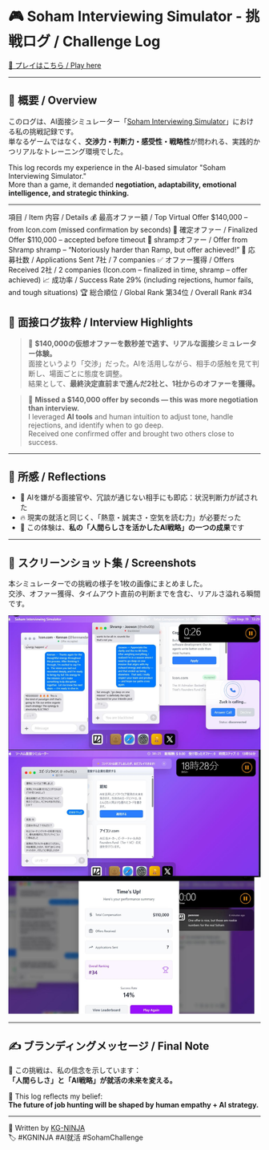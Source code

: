 # 🎮 Soham Interviewing Simulator - 挑戦ログ / Challenge Log

[🔗 プレイはこちら / Play here](https://soham.penrose.com/)

---

## 📝 概要 / Overview

このログは、AI面接シミュレーター「[Soham Interviewing Simulator](https://soham.penrose.com/)」における私の挑戦記録です。  
単なるゲームではなく、**交渉力・判断力・感受性・戦略性**が問われる、実践的かつリアルなトレーニング環境でした。

This log records my experience in the AI-based simulator "Soham Interviewing Simulator."  
More than a game, it demanded **negotiation, adaptability, emotional intelligence, and strategic thinking.**

---

項目 / Item	内容 / Details
💰 最高オファー額 / Top Virtual Offer	$140,000 – from Icon.com (missed confirmation by seconds)
💼 確定オファー / Finalized Offer	$110,000 – accepted before timeout
🦐 shrampオファー / Offer from Shramp	shramp – “Notoriously harder than Ramp, but offer achieved!”
📨 応募社数 / Applications Sent	7社 / 7 companies
✅ オファー獲得 / Offers Received	2社 / 2 companies (Icon.com – finalized in time, shramp – offer achieved)
📈 成功率 / Success Rate	29% (including rejections, humor fails, and tough situations)
🏆 総合順位 / Global Rank	第34位 / Overall Rank #34


## 💬 面接ログ抜粋 / Interview Highlights

> 💬 **$140,000の仮想オファーを数秒差で逃す、リアルな面接シミュレーター体験。**  
> 面接というより「交渉」だった。AIを活用しながら、相手の感触を見て判断し、場面ごとに態度を調整。  
> 結果として、**最終決定直前まで進んだ2社と、1社からのオファーを獲得。**

> 💬 **Missed a $140,000 offer by seconds — this was more negotiation than interview.**  
> I leveraged **AI tools** and human intuition to adjust tone, handle rejections, and identify when to go deep.  
> Received one confirmed offer and brought two others close to success.

---

## 🧠 所感 / Reflections

- 🤖 AIを嫌がる面接官や、冗談が通じない相手にも即応：状況判断力が試された
- 🔥 現実の就活と同じく、「熱意・誠実さ・空気を読む力」が必要だった
- 🧩 この体験は、**私の「人間らしさを活かしたAI戦略」の一つの成果**です

---

## 📸 スクリーンショット集 / Screenshots

本シミュレーターでの挑戦の様子を1枚の画像にまとめました。  
交渉、オファー獲得、タイムアウト直前の判断までを含む、リアルさ溢れる瞬間です。

![Soham Interviewing Log Screenshot](./soham_interview_log_combined.jpg)

---

## ✍️ ブランディングメッセージ / Final Note

🔗 この挑戦は、私の信念を示しています：  
**「人間らしさ」と「AI戦略」が就活の未来を変える。**

🔗 This log reflects my belief:  
**The future of job hunting will be shaped by human empathy + AI strategy.**

---

🧠 Written by [KG-NINJA](https://github.com/KG-NINJA)  
🏷️ #KGNINJA #AI就活 #SohamChallenge
